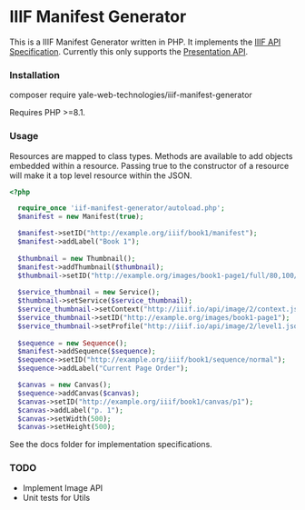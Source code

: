 # IIIF Manifest Generator #

This is a IIIF Manifest Generator written in PHP.  It implements the [IIIF API Specification](http://iiif.io/api). Currently this only supports the [Presentation API](http://iiif.io/api/presentation/2.1/).

### Installation ###
composer require yale-web-technologies/iiif-manifest-generator

Requires PHP >=8.1.

### Usage ###
Resources are mapped to class types.  Methods are available to add objects embedded within a resource. Passing true to the constructor of a resource will make it a top level resource within the JSON. 
```PHP
<?php

  require_once 'iif-manifest-generator/autoload.php'; 
  $manifest = new Manifest(true);

  $manifest->setID("http://example.org/iiif/book1/manifest");
  $manifest->addLabel("Book 1");
  
  $thumbnail = new Thumbnail();
  $manifest->addThumbnail($thumbnail);
  $thumbnail->setID("http://example.org/images/book1-page1/full/80,100/0/default.jpg");
  
  $service_thumbnail = new Service();
  $thumbnail->setService($service_thumbnail);
  $service_thumbnail->setContext("http://iiif.io/api/image/2/context.json");
  $service_thumbnail->setID("http://example.org/images/book1-page1");
  $service_thumbnail->setProfile("http://iiif.io/api/image/2/level1.json");
  
  $sequence = new Sequence();
  $manifest->addSequence($sequence);
  $sequence->setID("http://example.org/iiif/book1/sequence/normal");
  $sequence->addLabel("Current Page Order");

  $canvas = new Canvas();
  $sequence->addCanvas($canvas);
  $canvas->setID("http://example.org/iiif/book1/canvas/p1");
  $canvas->addLabel("p. 1");
  $canvas->setWidth(500);
  $canvas->setHeight(500);
```
See the docs folder for implementation specifications.

### TODO ###
  - Implement Image API
  - Unit tests for Utils
